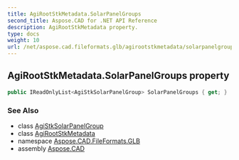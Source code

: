 ```yaml
---
title: AgiRootStkMetadata.SolarPanelGroups
second_title: Aspose.CAD for .NET API Reference
description: AgiRootStkMetadata property. 
type: docs
weight: 10
url: /net/aspose.cad.fileformats.glb/agirootstkmetadata/solarpanelgroups/
---
```

## AgiRootStkMetadata.SolarPanelGroups property

```csharp
public IReadOnlyList<AgiStkSolarPanelGroup> SolarPanelGroups { get; }
```

### See Also

* class [AgiStkSolarPanelGroup](../../agistksolarpanelgroup/)
* class [AgiRootStkMetadata](../)
* namespace [Aspose.CAD.FileFormats.GLB](../../agirootstkmetadata/)
* assembly [Aspose.CAD](../../../)


